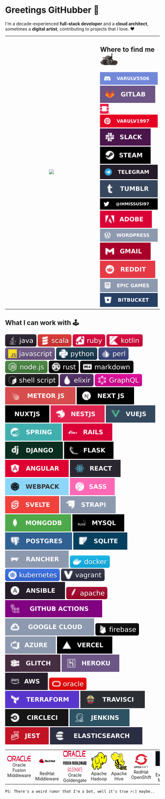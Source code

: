 <h1>Greetings GitHubber 🏮</h1>

I'm a decade-experienced **full-stack developer** and a **cloud architect**, sometimes a **digital artist**, contributing to projects that I love. :heart:<br/>
<table>
<tr>
<td align="center" width="60%">
<img src="https://anasgamrani.vercel.app/api?username=Varulv1997&theme=jolly&bg_color=221A2F&count_private=true&title_color=E81248&include_all_commits&show_icons=true"</img>     
</td>
<td align="left">
<h2>Where to find me <img src="https://github.com/Varulv1997/Varulv1997/raw/master/stay_away_from_me_pls_im_peaceful/plsdontkillme.gif" width="58" height="38"/></h2>
<a href="https://discordapp.com/users/293458603967381504">
<img src="https://github.com/Varulv1997/Varulv1997/raw/master/stay_away_from_me_pls_im_peaceful/VARULV5506-%237289DA.svg"/>
</a>
<a href="https://gitlab.com/varulv1997">
<img src="https://github.com/Varulv1997/Varulv1997/raw/master/stay_away_from_me_pls_im_peaceful/gitlab-%23181717.svg"/>
</a>
<a href="https://www.openstack.org/community/members/profile/119833/anas-gamrani">
<img src="https://github.com/Varulv1997/Varulv1997/raw/master/stay_away_from_me_pls_im_peaceful/openstack.svg" width="32" height="32"/>
</a>
<a href="https://pinterest.com/varulv1997">
<img src="https://github.com/Varulv1997/Varulv1997/raw/master/stay_away_from_me_pls_im_peaceful/varulv1997-%23E60023.svg"/>
</a>
<a href="https://svartmaneasyl.slack.com">
<img src="https://github.com/Varulv1997/Varulv1997/raw/master/stay_away_from_me_pls_im_peaceful/Slack-4A154B.svg"/>
</a>
<a href="https://steamcommunity.com/id/varulv1997">
<img src="https://github.com/Varulv1997/Varulv1997/raw/master/stay_away_from_me_pls_im_peaceful/steam-%23000000.svg"/>
</a>
<a href="https://t.me/anas19971">
<img src="https://github.com/Varulv1997/Varulv1997/raw/master/stay_away_from_me_pls_im_peaceful/Telegram-2CA5E0.svg"/>
</a>
<a href="https://www.tumblr.com/blog/view/eigifellrtrevidfyrstahogg">
<img src="https://github.com/Varulv1997/Varulv1997/raw/master/stay_away_from_me_pls_im_peaceful/Tumblr-%2336465D.svg"/>
</a>
<a href="https://twitter.com/Ihmissusi97">
<img src="https://github.com/Varulv1997/Varulv1997/raw/master/stay_away_from_me_pls_im_peaceful/Ihmissusi97-%231DA1F2.svg"/>
</a>
<a href="">
<img src="https://github.com/Varulv1997/Varulv1997/raw/master/stay_away_from_me_pls_im_peaceful/adobe-%23FF0000.svg"/>
</a>
<a href="https://01100001a01101110a01100001a01110011.wordpress.com/">
<img src="https://github.com/Varulv1997/Varulv1997/raw/master/stay_away_from_me_pls_im_peaceful/WordPress-%23117AC9.svg"/>
</a>
<a href="mailto:farahianas5@gmail.com">
<img src="https://github.com/Varulv1997/Varulv1997/raw/master/stay_away_from_me_pls_im_peaceful/Gmail-D14836.svg"/>
</a>
<a href="https://www.reddit.com/user/TheWolf978/">
<img src="https://github.com/Varulv1997/Varulv1997/raw/master/stay_away_from_me_pls_im_peaceful/Reddit-FF4500.svg"/>
</a>
<a href="https://epicgames.com/7253dea3fde2453a8fcc67bc5cb0eac3">
<img src="https://github.com/Varulv1997/Varulv1997/raw/master/stay_away_from_me_pls_im_peaceful/epicgames-%23313131.svg"/>
</a>
<a href="https://bitbucket.org/svartmaneproduksjoner/">
<img src="https://github.com/Varulv1997/Varulv1997/raw/master/stay_away_from_me_pls_im_peaceful/bitbucket-%230047B3.svg"/>
</a>
</td>
</tr> 
</table>
<h2 align="left" id="varulv">What I can work with 🕹️</h2>
<p>
<img src="https://github.com/Varulv1997/Varulv1997/raw/master/stay_away_from_me_pls_im_peaceful/java-%23ED8B00.svg"/>
<img src="https://github.com/Varulv1997/Varulv1997/raw/master/stay_away_from_me_pls_im_peaceful/scala-%23DC322F.svg"/>
<img src="https://github.com/Varulv1997/Varulv1997/raw/master/stay_away_from_me_pls_im_peaceful/ruby-%23CC342D.svg"/>
<img src="https://github.com/Varulv1997/Varulv1997/raw/master/stay_away_from_me_pls_im_peaceful/kotlin-%230095D5.svg"/>
<img src="https://github.com/Varulv1997/Varulv1997/raw/master/stay_away_from_me_pls_im_peaceful/javascript-%23323330.svg"/>
<img src="https://github.com/Varulv1997/Varulv1997/raw/master/stay_away_from_me_pls_im_peaceful/python-%2314354C.svg"/>
<img src="https://github.com/Varulv1997/Varulv1997/raw/master/stay_away_from_me_pls_im_peaceful/perl-%2339457E.svg"/>
<img src="https://github.com/Varulv1997/Varulv1997/raw/master/stay_away_from_me_pls_im_peaceful/node.js-%2343853D.svg"/>
<img src="https://github.com/Varulv1997/Varulv1997/raw/master/stay_away_from_me_pls_im_peaceful/rust-%23000000.svg"/>
<img src="https://github.com/Varulv1997/Varulv1997/raw/master/stay_away_from_me_pls_im_peaceful/markdown-%23000000.svg"/>
<img src="https://github.com/Varulv1997/Varulv1997/raw/master/stay_away_from_me_pls_im_peaceful/shell_script-%23121011.svg"/>
<img src="https://github.com/Varulv1997/Varulv1997/raw/master/stay_away_from_me_pls_im_peaceful/elixir-%234B275F.svg"/>
<img src="https://github.com/Varulv1997/Varulv1997/raw/master/stay_away_from_me_pls_im_peaceful/-GraphQL-E10098.svg"/
<img src="https://github.com/Varulv1997/Varulv1997/raw/master/stay_away_from_me_pls_im_peaceful/express.js-%23404d59.svg"/>
<img src="https://github.com/Varulv1997/Varulv1997/raw/master/stay_away_from_me_pls_im_peaceful/meteorjs-%23d74c4c.svg"/>
<img src="https://github.com/Varulv1997/Varulv1997/raw/master/stay_away_from_me_pls_im_peaceful/nextjs-%23000000.svg"/>
<img src="https://github.com/Varulv1997/Varulv1997/raw/master/stay_away_from_me_pls_im_peaceful/NuxtJS-black.svg"/>
<img src="https://github.com/Varulv1997/Varulv1997/raw/master/stay_away_from_me_pls_im_peaceful/nestjs-%23E0234E.svg"/>
<img src="https://github.com/Varulv1997/Varulv1997/raw/master/stay_away_from_me_pls_im_peaceful/vuejs-%2335495e.svg"/>
<img src="https://github.com/Varulv1997/Varulv1997/raw/master/stay_away_from_me_pls_im_peaceful/spring-%236DB33F.svg"/>
<img src="https://github.com/Varulv1997/Varulv1997/raw/master/stay_away_from_me_pls_im_peaceful/rails-%23CC0000.svg"/>
<img src="https://github.com/Varulv1997/Varulv1997/raw/master/stay_away_from_me_pls_im_peaceful/django-%23092E20.svg"/>
<img src="https://github.com/Varulv1997/Varulv1997/raw/master/stay_away_from_me_pls_im_peaceful/flask-%23000.svg"/>
<img src="https://github.com/Varulv1997/Varulv1997/raw/master/stay_away_from_me_pls_im_peaceful/angular-%23DD0031.svg"/>
<img src="https://github.com/Varulv1997/Varulv1997/raw/master/stay_away_from_me_pls_im_peaceful/react-%2320232a.svg"/>
<img src="https://github.com/Varulv1997/Varulv1997/raw/master/stay_away_from_me_pls_im_peaceful/webpack-%238DD6F9.svg"/>
<img src="https://github.com/Varulv1997/Varulv1997/raw/master/stay_away_from_me_pls_im_peaceful/SASS-hotpink.svg"/>
<img src="https://github.com/Varulv1997/Varulv1997/raw/master/stay_away_from_me_pls_im_peaceful/svelte-%23f1413d.svg"/>
<img src="https://github.com/Varulv1997/Varulv1997/raw/master/stay_away_from_me_pls_im_peaceful/strapi-%232E7EEA.svg"/>
<img src="https://github.com/Varulv1997/Varulv1997/raw/master/stay_away_from_me_pls_im_peaceful/MongoDB-%234ea94b.svg"/>
<img src="https://github.com/Varulv1997/Varulv1997/raw/master/stay_away_from_me_pls_im_peaceful/mysql-%2300f.svg"/>
<img src="https://github.com/Varulv1997/Varulv1997/raw/master/stay_away_from_me_pls_im_peaceful/postgres-%23316192.svg"/>
<img src="https://github.com/Varulv1997/Varulv1997/raw/master/stay_away_from_me_pls_im_peaceful/sqlite-%2307405e.svg"/>
<img src="https://github.com/Varulv1997/Varulv1997/raw/master/stay_away_from_me_pls_im_peaceful/rancher-%230075A8.svg"/>
<img src="https://github.com/Varulv1997/Varulv1997/raw/master/stay_away_from_me_pls_im_peaceful/docker-%230db7ed.svg"/>
<img src="https://github.com/Varulv1997/Varulv1997/raw/master/stay_away_from_me_pls_im_peaceful/kubernetes-%23326ce5.svg"/>
<img src="https://github.com/Varulv1997/Varulv1997/raw/master/stay_away_from_me_pls_im_peaceful/vagrant-%231563FF.svg"/>
<img src="https://github.com/Varulv1997/Varulv1997/raw/master/stay_away_from_me_pls_im_peaceful/ansible-%231A1918.svg"/>
<img src="https://github.com/Varulv1997/Varulv1997/raw/master/stay_away_from_me_pls_im_peaceful/apache-%23D42029.svg"/>
<img src="https://github.com/Varulv1997/Varulv1997/raw/master/stay_away_from_me_pls_im_peaceful/githubactions-%232671E5.svg"/>
<img src="https://github.com/Varulv1997/Varulv1997/raw/master/stay_away_from_me_pls_im_peaceful/GoogleCloud-%234285F4.svg"/>
<img src="https://github.com/Varulv1997/Varulv1997/raw/master/stay_away_from_me_pls_im_peaceful/firebase-%23039BE5.svg"/>
<img src="https://github.com/Varulv1997/Varulv1997/raw/master/stay_away_from_me_pls_im_peaceful/azure-%230072C6.svg"/>
<img src="https://github.com/Varulv1997/Varulv1997/raw/master/stay_away_from_me_pls_im_peaceful/vercel-%23000000.svg"/>
<img src="https://github.com/Varulv1997/Varulv1997/raw/master/stay_away_from_me_pls_im_peaceful/glitch-%233333FF.svg"/>
<img src="https://github.com/Varulv1997/Varulv1997/raw/master/stay_away_from_me_pls_im_peaceful/heroku-%23430098.svg"/>
<img src="https://github.com/Varulv1997/Varulv1997/raw/master/stay_away_from_me_pls_im_peaceful/AWS-%23FF9900.svg"/>
<img src="https://github.com/Varulv1997/Varulv1997/raw/master/stay_away_from_me_pls_im_peaceful/oracle-%23F00000.svg"/>
<img src="https://github.com/Varulv1997/Varulv1997/raw/master/stay_away_from_me_pls_im_peaceful/terraform-%235835CC.svg"/>
<img src="https://github.com/Varulv1997/Varulv1997/raw/master/stay_away_from_me_pls_im_peaceful/travisci-%232B2F33.svg"/>
<img src="https://github.com/Varulv1997/Varulv1997/raw/master/stay_away_from_me_pls_im_peaceful/CIRCLECI-%23161616.svg"/>
<img src="https://github.com/Varulv1997/Varulv1997/raw/master/stay_away_from_me_pls_im_peaceful/jenkins-%232C5263.svg"/>
<img src="https://github.com/Varulv1997/Varulv1997/raw/master/stay_away_from_me_pls_im_peaceful/-jest-%23C21325.svg"/>
<img src="https://github.com/Varulv1997/Varulv1997/raw/master/stay_away_from_me_pls_im_peaceful/-ElasticSearch-005571.svg"/>
</p>
<table>
<tr>
<td align="center"  width="96">
<img src="https://github.com/Varulv1997/Varulv1997/raw/master/stay_away_from_me_pls_im_peaceful/oracle.svg" width="108" height="18" alt="Oracle Fusion Middleware" />
<br>Oracle Fusion Middleware
</td>
<td align="center" width="96">
<img src="https://github.com/Varulv1997/Varulv1997/raw/master/stay_away_from_me_pls_im_peaceful/redhat.svg" width="188" height="58" alt="RedHat Middleware" />
<br>RedHat Middleware
</td>
<td align="center"  width="96">
<img src="https://github.com/Varulv1997/Varulv1997/raw/master/stay_away_from_me_pls_im_peaceful/oracle-fm.svg" width="78" height="68" alt="Oracle Goldengate" />
<br>Oracle Goldengate
</td>
<td align="center" width="96">
<img src="https://github.com/Varulv1997/Varulv1997/raw/master/stay_away_from_me_pls_im_peaceful/hadoop.svg" width="188" height="58" alt="Apache Hadoop" />
<br>Apache Hadoop
</td>
<td align="center" width="96">
<img src="https://github.com/Varulv1997/Varulv1997/raw/master/stay_away_from_me_pls_im_peaceful/hive.svg" width="68" height="58" alt="Apache Hive" />
<br>Apache Hive
</td>
<td align="center" width="96">
<img src="https://github.com/Varulv1997/Varulv1997/raw/master/stay_away_from_me_pls_im_peaceful/open_shift.svg" width="48" height="48" alt="RedHat OpenShift" />
<br>RedHat OpenShift
</td>
<td align="center" width="96">
<img src="https://github.com/Varulv1997/Varulv1997/raw/master/stay_away_from_me_pls_im_peaceful/adobeexperiencemanager.svg" width="88" height="48" alt="Adobe Experience Manager" />
<br>Adobe Experience Manager
</td>    
</tr>
</table>

<!--START_SECTION:helpkeepmylawnmowed-->
```
PS: There's a weird rumor that I'm a bot, well it's true >:] maybe.. 
```
<!--END_SECTION:helpkeepmylawnmowed-->
